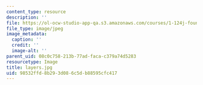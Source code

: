 ```yaml
---
content_type: resource
description: ''
file: https://ol-ocw-studio-app-qa.s3.amazonaws.com/courses/1-124j-foundations-of-software-engineering-fall-2000/98532ffd8b293d086c5db88595cfc417_layers.jpg
file_type: image/jpeg
image_metadata:
  caption: ''
  credit: ''
  image-alt: ''
parent_uid: 08c0c758-213b-77ad-faca-c379a74d5283
resourcetype: Image
title: layers.jpg
uid: 98532ffd-8b29-3d08-6c5d-b88595cfc417
---
```


